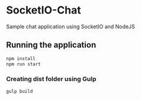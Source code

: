 # SocketIO-Chat
Sample chat application using SocketIO and NodeJS

## Running the application
```sh
npm install
npm run start
```

### Creating dist folder using Gulp
```sh
gulp build
```
